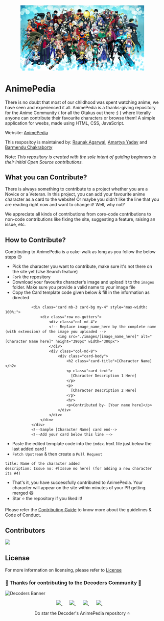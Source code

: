 <p align="center"><img src="./images/main_bg.jpg" height="50%" width="80%" /></p>

# AnimePedia

There is no doubt that most of our childhood was spent watching anime, we have seen and experienced it all. AnimePedia is a thanks-giving repository for the Anime Community ( for all the Otakus out there :) ) where literally anyone can contribute their favourite characters or browse them! A simple application for weebs, made using HTML, CSS, JavaScript.

Website: [AnimePedia](https://bit.ly/AnimePedia)

This respositoy is maintained by: [Raunak Agarwal](https://github.com/Raunak173), [Amartya Yadav](https://github.com/iamartyaa) and [Barmendu Chakraborty](https://github.com/BarmenduC)

Note: <i>This repository is created with the sole intent of guiding beginners to their initial Open Source contributions.</i>

## What you can Contribute?

There is always something to contribute to a project whether you are a Novice or a Veteran. In this project, you can add your favourite anime character as a card to the website! 
Or maybe you didn't like the line that you are reading right now and want to change it! Well, why not?

We appreciate all kinds of contributions from core-code contributions to non-code contributions like fixing the site, suggesting a feature, raising an issue, etc.


## How to Contribute?

Contributing to AnimePedia is a cake-walk as long as you follow the below steps 😉

- Pick the character you want to contribute, make sure it's not there on the site yet (Use Search feature)
- `Fork` the repository
- Download your favourite character's image and upload it to the `images` folder. Make sure you provide a valid name to your image file
- Copy the Card template code given below & fill in the information as directed

<!--Sample [Character Name] card start-->
                <div class="card mb-3 card-bg my-4" style="max-width: 100%;">
                    <div class="row no-gutters">
                        <div class="col-md-4">
                        <!-- Replace image_name_here by the complete name (with extension) of the image you uploaded -->
                            <img src="./images/[image_name_here]" alt="[Character Name here]" height="390px" width="300px">
                        </div>
                        <div class="col-md-8">
                            <div class="card-body">
                                <h2 class="card-title">[Character Name]</h2>
                                <p class="card-text">
                                  [Character Description 1 Here]
                                </p>
                                <p>
                                  [Character Description 2 Here]
                                </p>
                                <hr>
                                <p>Contributed by- [Your name here]</p>
                            </div>
                        </div>
                    </div>
                </div>
                <!--Sample [Character Name] card end-->
                <!--Add your card below this line -->

- Paste the edited template code into the `index.html` file just below the last added card !
- `Fetch Upstream` & then create a `Pull Request`
```
title: Name of the character added
description: Issue no: #[Issue no here] (for adding a new character its #4)
```
- That's it, you have successfully contributed to AnimePedia. Your character will appear on the site within minutes of your PR getting merged 😄
- Star ⭐ the repository if you liked it!

Please refer the [Contributing Guide](CONTRIBUTING.md) to know more about the guidelines & Code of Conduct.

## Contributors

<a href="https://github.com/DecodersCommunity/animepedia/graphs/contributors">
  <img src="https://contrib.rocks/image?repo=DecodersCommunity/animepedia" />
</a>

## License

For more information on licensing, please refer to [License](LICENSE)

### 🎉 Thanks for contributing to the Decoders Community 🎉

![Decoders Banner](https://user-images.githubusercontent.com/75475819/192336309-98249162-ca44-4f7c-b930-25f4beaa105f.png)

<p align="center">
<a href="https://t.me/decoderscommunity">
  <img src="https://upload.wikimedia.org/wikipedia/commons/8/82/Telegram_logo.svg" height="50px" />
</a>&nbsp; &nbsp; &nbsp;
<a href="https://www.linkedin.com/company/decoderscommunity">
  <img src="https://raw.githubusercontent.com/alexnaiman/alexnaiman/master/resources/linkedin.webp" height="50px" />
</a>&nbsp; &nbsp; &nbsp;
<a href="https://instagram.com/decoderscommunity">
  <img src="https://upload.wikimedia.org/wikipedia/commons/thumb/1/13/CIS-A2K_Instagram_Icon_%28Pink%29.svg/640px-CIS-A2K_Instagram_Icon_%28Pink%29.svg.png" height="50px" />
</a>&nbsp; &nbsp; &nbsp;
<a href="https://bit.ly/DecodersYoutube">
  <img src="https://upload.wikimedia.org/wikipedia/commons/thumb/b/b1/Antu_youtube-dl.svg/640px-Antu_youtube-dl.svg.png" height="50px" />
</a>&nbsp; &nbsp; &nbsp;
 </p>

<p align="center">
Do star the Decoder's AnimePedia repository ⭐
</p>
